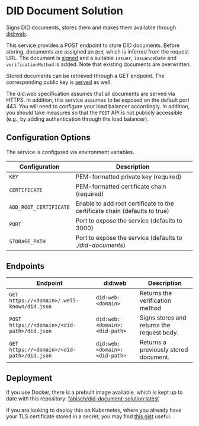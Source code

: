 # DID Document Solution

Signs DID documents, stores them and makes them available through [did:web](https://w3c-ccg.github.io/did-method-web/).

This service provides a POST endpoint to store DID documents. Before storing, documents are assigned an `@id`, which is
inferred from the request URL. The document is [signed](https://github.com/FabianScheidt/verifiable-credential-signer)
and a suitable `issuer`, `issuanceDate` and `verificationMethod` is added. Note that existing documents are overwritten.

Stored documents can be retrieved through a GET endpoint. The corresponding public key is
[served](https://github.com/FabianScheidt/did-web-verification-method-server) as well.

The did:web specification assumes that all documents are served via HTTPS. In addition, this service assumes to be
exposed on the default port 443. You will need to configure your load balancer accordingly. In addition, you should take
measures so that the `POST` API is not publicly accessible (e.g., by adding authentication through the load balancer).

## Configuration Options

The service is configured via environment variables.

| Configuration          | Description                                                                |
| ---------------------- | -------------------------------------------------------------------------- |
| `KEY`                  | PEM-formatted private key (required)                                       |
| `CERTIFICATE`          | PEM-formatted certificate chain (required)                                 |
| `ADD_ROOT_CERTIFICATE` | Enable to add root certificate to the certificate chain (defaults to true) |
| `PORT`                 | Port to expose the service (defaults to 3000)                              |
| `STORAGE_PATH`         | Port to expose the service (defaults to _./did-documents_)                 |

## Endpoints

| Endpoint                                     | did:web                       | Description                                |
| -------------------------------------------- | ----------------------------- | ------------------------------------------ |
| `GET  https://<domain>/.well-known/did.json` | `did:web:<domain>`            | Returns the verification method            |
| `POST https://<domain>/<did-path>/did.json`  | `did:web:<domain>:<did-path>` | Signs stores and returns the request body. |
| `GET  https://<domain>/<did-path>/did.json`  | `did:web:<domain>:<did-path>` | Returns a previously stored document.      |

## Deployment

If you use Docker, there is a prebuilt image available, which is kept up to date with this repository:
[fabisch/did-document-solution:latest](https://hub.docker.com/r/fabisch/did-document-solution)

If you are looking to deploy this on Kubernetes, where you already have your TLS certificate stored in a secret, you
may find [this gist](https://gist.github.com/FabianScheidt/7b03806503b05d295cc8a9fcd62df2d9) useful.
